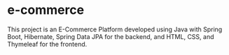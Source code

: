 # e-commerce
This project is an E-Commerce Platform developed using Java with Spring Boot, Hibernate, Spring Data JPA for the backend, and HTML, CSS, and Thymeleaf for the frontend.
